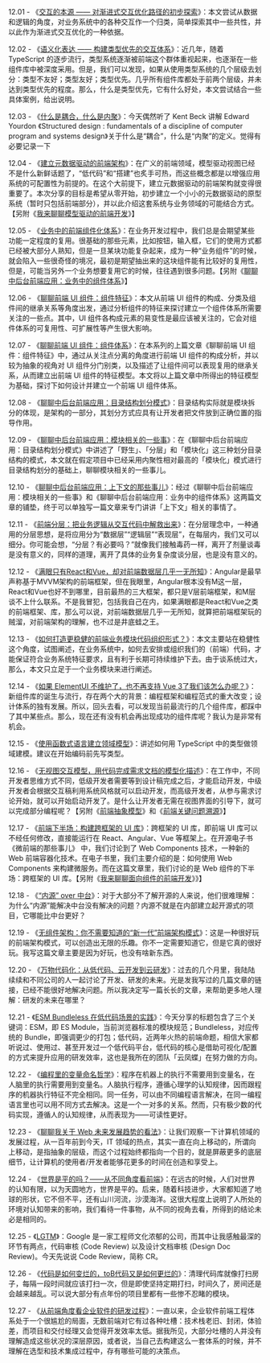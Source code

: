 12.01 - 《[交互的本源 —— 对渐进式交互优化路径的初步探索](https://zhuanlan.zhihu.com/p/121817511)》：本文尝试从数据和逻辑的角度，对业务系统中的各种交互作一个归类，简单探索其中一些共性，并以此作为渐进式交互优化的一种依据。

12.02 - 《[语义化表达 —— 构建类型优先的交互体系](https://zhuanlan.zhihu.com/p/363425464)》：近几年，随着 TypeScript 的逐步流行，类型系统逐渐被前端这个群体重视起来，也逐渐在一些组件库中被深度采用。但是，我们可以发现，如果从使用类型系统的几个层级去划分：类型不友好；类型友好；类型优先。几乎所有组件库都处于前两个层级，并未达到类型优先的程度。那么，什么是类型优先，它有什么好处，本文尝试结合一些具体案例，给出说明。

12.03 - 《[什么是耦合，什么是内聚](https://zhuanlan.zhihu.com/p/373962759)》：今天偶然听了 Kent Beck 讲解 Edward Yourdon 《Structured design : fundamentals of a discipline of computer program and systems design》关于什么是“耦合”，什么是“内聚”的定义。觉得有必要记录一下

12.04 - 《[建立元数据驱动的前端架构](https://zhuanlan.zhihu.com/p/370499228)》：在广义的前端领域，模型驱动视图已经不是什么新鲜话题了，“低代码”和“搭建”也炙手可热，而这些概念都是以增强应用系统的可配置性为前提的。在这个大前提下，建立元数据驱动的前端架构就变得很重要了。本次分享的目标是希望从零开始，初步建立一个小小的元数据驱动的原型系统（暂时只包括前端部分），并以此介绍这套系统与业务领域的可能结合方式。【另附《[我来聊聊模型驱动的前端开发](https://ourai.ws/posts/model-driven-frontend-web-development/)》】

12.05 - 《[业务中的前端组件化体系](https://zhuanlan.zhihu.com/p/383129585)》：在业务开发过程中，我们总是会期望某些功能一定程度的复用。很基础的那些元素，比如按钮，输入框，它们的使用方式都已经被大部分人熟知，但是一旦某块功能复杂起来，成为一种“业务组件”的时候，就会陷入一些很奇怪的境况，最初是期望抽出来的这块组件能有比较好的复用性，但是，可能当另外一个业务想要复用它的时候，往往遇到很多问题。【另附《[聊聊中后台前端应用：业务中的组件体系](https://ourai.ws/posts/the-system-of-ui-components-in-frontend-projects/)》】

12.06 - 《[聊聊前端 UI 组件：组件特征](https://ourai.ws/posts/the-features-of-frontend-ui-components/)》：本文从前端 UI 组件的构成、分类及组件间的继承关系等角度出发，通过分析组件的特征来探讨建立一个组件体系所需要关注的一些点。其中，UI 组件各构成元素的易变性是最应该被关注的，它会对组件体系的可复用性、可扩展性等产生很大影响。

12.07 - 《[聊聊前端 UI 组件：组件体系](https://ourai.ws/posts/the-system-of-frontend-ui-components/)》：在本系列的上篇文章《聊聊前端 UI 组件：组件特征》中，通过从关注点分离的角度进行前端 UI 组件的构成分析，并以较为抽象的视角对 UI 组件分门别类，以及描述了让组件间可以表现复用的继承关系，从而建立出前端 UI 组件的特征模型。本文将以上篇文章中所得出的特征模型为基础，探讨下如何设计并建立一个前端 UI 组件体系。

12.08 - 《[聊聊中后台前端应用：目录结构划分模式](https://ourai.ws/posts/patterns-of-directory-structure-in-frontend-projects/)》：目录结构实际就是模块拆分的体现，是架构的一部分，其划分方式应具有让开发者把文件放到正确位置的指导作用。

12.09 - 《[聊聊中后台前端应用：模块相关的一些事](https://ourai.ws/posts/things-about-modules-in-frontend-projects/)》：在《聊聊中后台前端应用：目录结构划分模式》中讲述了「野生」、「分层」和「模块化」这三种划分目录结构的模式，本文就在假定项目中已经采用内聚性相对最高的「模块化」模式进行目录结构划分的基础上，聊聊模块相关的一些事儿。

12.10 - 《[聊聊中后台前端应用：上下文的那些事儿](https://ourai.ws/posts/things-about-contexts-in-frontend-projects/)》：经过《聊聊中后台前端应用：模块相关的一些事》和《聊聊中后台前端应用：业务中的组件体系》这两篇文章的铺垫，终于可以单独写一篇文章来专门讲讲「上下文」相关的事情了。

12.11 - 《[前端分层：把业务逻辑从交互代码中解救出来](https://www.tangshuang.net/8346.html)》：在分层理念中，一种通用的分层思想，是将应用分为“数据层”“逻辑层”“表现层”，在每层内，我们又可以细分。你可能会想，“分层？有必要吗？”就像我们接触毒药一样，离开了剂量谈毒是没有意义的，同样的道理，离开了具体的业务复杂度谈分层，也是没有意义的。

12.12 - 《[满眼只有React和Vue，却对前端数据层几乎一无所知](https://www.tangshuang.net/7777.html)》：Angular是最早声称基于MVVM架构的前端框架，但在我眼里，Angular根本没有M这一层，React和Vue也好不到哪里，目前最热的三大框架，都只是V层前端框架，和M层谈不上什么联系。不是我冒犯，包括我自己在内，如果满眼都是React和Vue之类的前端框架、库，那么可以说，对前端数据层几乎一无所知，就算把前端框架玩的贼溜，对前端架构的理解，也不过是井底蛙之王。

12.13 - 《[如何打造更稳健的前端业务模块代码组织形式？](https://www.tangshuang.net/8101.html)》：本文主要站在稳健性这个角度，试图阐述，在业务系统中，如何去安排或组织我们的（前端）代码，才能保证符合业务系统特征要求，且有利于长期可持续维护下去。由于谈系统过大，那么，本文只立足于一个业务模块来进行阐述。

12.14 - 《[如果 ElementUI 不维护了，也不再支持 Vue 3了我们该怎么办呢？](https://www.zhihu.com/question/407326156/answer/1343573447)》：新组件库的诞生与流行，存在两个大的背景：编程框架和编程范式的重大改变；设计体系的独有发展。所以，回头去看，可以发现当前最流行的几个组件库，都踩中了其中某些点。那么，现在还有没有机会再出现成功的组件库呢？我认为是非常有机会。

12.15 - 《[使用函数式语言建立领域模型](https://zhuanlan.zhihu.com/p/388845844)》：讲述如何用 TypeScript 中的类型做领域建模。建议在开始编码前先写类型。

12.16 - 《[无视图交互模型，用代码完成需求文档的模型化描述](https://www.tangshuang.net/7995.html)》：在工作中，不同开发者思维方式不同，低级开发者需要等到设计稿完成之后，才能启动开发，中级开发者会根据交互稿利用系统风格就可以启动开发，而高级开发者，从参与需求讨论开始，就可以开始启动开发了。是什么让开发者无需在视图界面的引导下，就可以完成部分编程呢？【另附《[前端抽象模型](https://ourai.ws/topics/frontend-abstraction-model/)》和《[前端关键问题溯源](https://ourai.ws/notes/1fccd4ofg/)》】

12.17 - 《[前端下半场：构建跨框架的 UI 库](https://zhuanlan.zhihu.com/p/41974042)》：跨框架的 UI 库，即前端 UI 库可以不经任何修改，直接能运行在 React、Angular、Vue 等框架上。在开源电子书《微前端的那些事儿》 中，我们讨论到了 Web Components 技术，一种新的 Web 前端容器化技术。在电子书里，我们主要介绍的是：如何使用 Web Components 来构建微服务。而在这篇文章里，我们讨论的是 Web 组件的下半场：跨框架的 UI 库。【另附《[我来聊聊面向组件的前端开发](https://ourai.ws/posts/component-based-frontend-web-development/)》》】

12.18 - 《[“内源” over 中台](https://mp.weixin.qq.com/s/iC83AX2okROqxRwy2axtUg)》：对于大部分不了解开源的人来说，他们很难理解：为什么“内源”能解决中台没有解决的问题？内源不就是在内部建立起开源式的项目，它哪能比中台更好？

12.19 - 《[无组件架构：你不需要知道的“新一代”前端架构模式](https://mp.weixin.qq.com/s/YbkQFx26xWPx3TUIF34wnA)》：这是一种很好玩的前端架构模式，可以创造出无限的乐趣。你不一定需要知道它，但是它真的很好玩。我写这篇文章主要是因为好玩，也没有啥新东西。

12.20 - 《[万物代码化：从低代码、云开发到云研发](https://mp.weixin.qq.com/s/9IKyltXqzRzG2YOmUVeu3A)》：过去的几个月里，我陆陆续续和不同公司的人一起讨论了开发、研发的未来。光是发我写过的几篇文章的链接，已经不能很好地解决问题。所以我决定写一篇长长的文章，来帮助更多地人理解：研发的未来在哪里？

12.21 - 《[ESM Bundleless 在低代码场景的实践](https://mp.weixin.qq.com/s/jToFTRdQPUHak-wmycA3cA)》：今天分享的标题包含了三个关键词：ESM，即 ES Module，当前浏览器标准的模块规范；Bundleless，对应传统的 Bundle，即强调更少的打包；低代码，近两年火热的前端命题，相信大家都听说过、使用过、甚至开发过一个低代码平台，低代码的核心是借助可视化/配置的方式来提升应用的研发效率，这也是我所在的团队「云凤蝶」在努力做的方向。

12.22 - 《[编程里的变量命名哲学](https://mp.weixin.qq.com/s/jE9r3ovqr93m3KZ5qs-hnA)》：程序在机器上的执行不需要用到变量名，在人脑里的执行需要用到变量名。人脑执行程序，遵循心理学的认知规律，因而跟程序的机器执行特征不完全相同。同一任务，可以由不同编程语言解决，在同一编程语言里也可以用不同方式去解决。这是一个一对多的关系。然而，只有极少数的代码实现，遵循人的认知规律，从而表现为——可读性更好。

12.23 - 《[聊聊我关于 Web 未来发展趋势的看法](https://zhuanlan.zhihu.com/p/446947298)》：让我们观察一下计算机领域的发展过程，从一百年前到今天，IT 领域的热点，其实一直在向上移动的，所谓向上移动，是指抽象的层级，而这个过程始终都指向一个目的，就是屏蔽更多的底层细节，让计算机的使用者/开发者能够花更多的时间在创造和享受上。

12.24 - 《[世界是平的吗？——从不同角度看前端](https://zhuanlan.zhihu.com/p/55294150)》：在远古的时候，人们对世界的认知有限，以为天圆地方，世界是平的。后来，随着科技进步，大家都知道了地球的形状，它不但不平，还有山川河流，沙漠海洋。这很大程度上说明了人所处的环境对认知带来的影响，我们看待一件事物，从不同的视角去看，所得到的结论未必是相同的。

12.25 - 《[LGTM](https://www.yuque.com/tianzhou/bb/lgtm)》：Google 是一家工程师文化浓郁的公司，而其中让我感触最深的环节有两点，代码审核 (Code Review) 以及设计文档审核 (Design Doc Review)。今天先说说 Code Review，简称 CR。

12.26 - 《[代码是如何变烂的，toB代码又是如何更烂的](https://www.yuque.com/tianzhou/bb/code-shitting)》：清理代码库就像打扫房子，每隔一段时间就应该打扫一次，但是即使坚持定期打扫，时间久了，房间还是会越来越乱。可以说大部分有点年份的项目里都有一些惨不忍睹的模块。

12.27 - 《[从前端角度看企业软件的研发过程](https://zhuanlan.zhihu.com/p/149802972)》：一直以来，企业软件前端工程体系处于一个很尴尬的局面，无数前端对它有过各种吐槽：技术栈老旧、封闭，体验差，而项目和交付经理又会觉得开发效率太低。据我所见，大部分吐槽的人并没有理解造成这些状况的深层原因，或者说，当自己去构建这么一套体系的时候，并不理解在选型和技术集成过程中，存有哪些可能的决策点。
